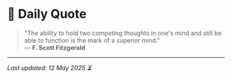 # 📜 Daily Quote

> "The ability to hold two competing thoughts in one's mind and still be able to function is the mark of a superior mind."  
> — **F. Scott Fitzgerald**

---

_Last updated: 12 May 2025 ⏳_
